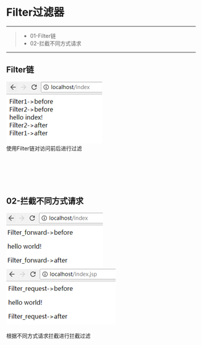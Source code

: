 # Filter过滤器

------

> * 01-Filter链
> * 02-拦截不同方式请求


------

## Filter链<br>
![image](https://github.com/luguanxing/JavaWeb-Study/blob/master/Filter/pictures/01.jpg?raw=true)<br>
使用Filter链对访问前后进行过滤
<br><br><br><br><br><br>


## 02-拦截不同方式请求<br>
![image](https://github.com/luguanxing/JavaWeb-Study/blob/master/Filter/pictures/02.jpg?raw=true)
![image](https://github.com/luguanxing/JavaWeb-Study/blob/master/Filter/pictures/02_1.jpg?raw=true)<br><br>
根据不同方式请求拦截进行拦截过滤
<br><br><br><br><br><br>

